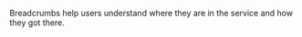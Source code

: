 <p class="abstract">Breadcrumbs help users understand where they are in the service and how they got there.</p>
